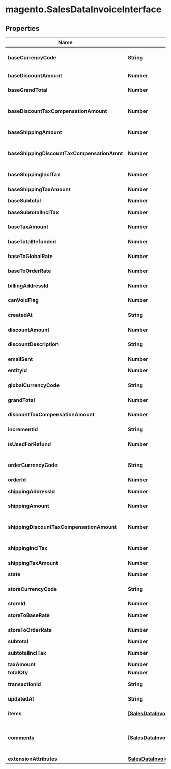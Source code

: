 # magento.SalesDataInvoiceInterface

## Properties
Name | Type | Description | Notes
------------ | ------------- | ------------- | -------------
**baseCurrencyCode** | **String** | Base currency code. | [optional] 
**baseDiscountAmount** | **Number** | Base discount amount. | [optional] 
**baseGrandTotal** | **Number** | Base grand total. | [optional] 
**baseDiscountTaxCompensationAmount** | **Number** | Base discount tax compensation amount. | [optional] 
**baseShippingAmount** | **Number** | Base shipping amount. | [optional] 
**baseShippingDiscountTaxCompensationAmnt** | **Number** | Base shipping discount tax compensation amount. | [optional] 
**baseShippingInclTax** | **Number** | Base shipping including tax. | [optional] 
**baseShippingTaxAmount** | **Number** | Base shipping tax amount. | [optional] 
**baseSubtotal** | **Number** | Base subtotal. | [optional] 
**baseSubtotalInclTax** | **Number** | Base subtotal including tax. | [optional] 
**baseTaxAmount** | **Number** | Base tax amount. | [optional] 
**baseTotalRefunded** | **Number** | Base total refunded. | [optional] 
**baseToGlobalRate** | **Number** | Base-to-global rate. | [optional] 
**baseToOrderRate** | **Number** | Base-to-order rate. | [optional] 
**billingAddressId** | **Number** | Billing address ID. | [optional] 
**canVoidFlag** | **Number** | Can void flag value. | [optional] 
**createdAt** | **String** | Created-at timestamp. | [optional] 
**discountAmount** | **Number** | Discount amount. | [optional] 
**discountDescription** | **String** | Discount description. | [optional] 
**emailSent** | **Number** | Email-sent flag value. | [optional] 
**entityId** | **Number** | Invoice ID. | [optional] 
**globalCurrencyCode** | **String** | Global currency code. | [optional] 
**grandTotal** | **Number** | Grand total. | [optional] 
**discountTaxCompensationAmount** | **Number** | Discount tax compensation amount. | [optional] 
**incrementId** | **String** | Increment ID. | [optional] 
**isUsedForRefund** | **Number** | Is-used-for-refund flag value. | [optional] 
**orderCurrencyCode** | **String** | Order currency code. | [optional] 
**orderId** | **Number** | Order ID. | 
**shippingAddressId** | **Number** | Shipping address ID. | [optional] 
**shippingAmount** | **Number** | Shipping amount. | [optional] 
**shippingDiscountTaxCompensationAmount** | **Number** | Shipping discount tax compensation amount. | [optional] 
**shippingInclTax** | **Number** | Shipping including tax. | [optional] 
**shippingTaxAmount** | **Number** | Shipping tax amount. | [optional] 
**state** | **Number** | State. | [optional] 
**storeCurrencyCode** | **String** | Store currency code. | [optional] 
**storeId** | **Number** | Store ID. | [optional] 
**storeToBaseRate** | **Number** | Store-to-base rate. | [optional] 
**storeToOrderRate** | **Number** | Store-to-order rate. | [optional] 
**subtotal** | **Number** | Subtotal. | [optional] 
**subtotalInclTax** | **Number** | Subtotal including tax. | [optional] 
**taxAmount** | **Number** | Tax amount. | [optional] 
**totalQty** | **Number** | Total quantity. | 
**transactionId** | **String** | Transaction ID. | [optional] 
**updatedAt** | **String** | Updated-at timestamp. | [optional] 
**items** | [**[SalesDataInvoiceItemInterface]**](SalesDataInvoiceItemInterface.md) | Array of invoice items. | 
**comments** | [**[SalesDataInvoiceCommentInterface]**](SalesDataInvoiceCommentInterface.md) | Array of any invoice comments. Otherwise, null. | [optional] 
**extensionAttributes** | [**SalesDataInvoiceExtensionInterface**](SalesDataInvoiceExtensionInterface.md) |  | [optional] 


